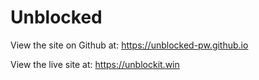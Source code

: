 # Unblocked

View the site on Github at: https://unblocked-pw.github.io

View the live site at: https://unblockit.win
